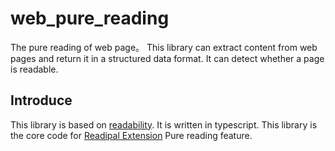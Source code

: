 # web_pure_reading
The pure reading of web page。
This library can extract content from web pages and return it in a structured data format.
It can detect whether a page is readable.

## Introduce
This library is based on [readability](https://github.com/mozilla/readability).
It is written in typescript.
This library is the core code for [Readipal Extension](https://chromewebstore.google.com/detail/ohbagkonibeldkfdlnhfomidenpbgdaj?authuser=0&hl=zh-CN) Pure reading feature.
